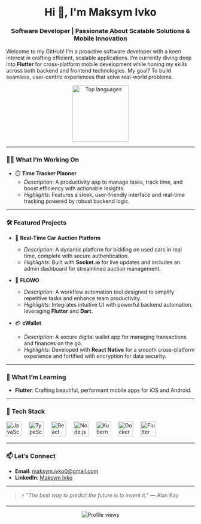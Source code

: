 <h1 align="center">Hi 👋, I'm Maksym Ivko</h1>
<h3 align="center">Software Developer | Passionate About Scalable Solutions & Mobile Innovation</h3>

<!-- Introduction section -->
<p align="left">
  Welcome to my GitHub! I’m a proactive software developer with a keen interest in crafting efficient, scalable applications. I’m currently diving deep into <strong>Flutter</strong> for cross-platform mobile development while honing my skills across both backend and frontend technologies. My goal? To build seamless, user-centric experiences that solve real-world problems.
</p>

<div align="center">
  <img src="https://github-readme-stats.vercel.app/api/top-langs?username=Zu9zwan9&locale=en&hide_title=false&layout=compact&card_width=320&langs_count=12&theme=dracula&hide_border=false" height="150" alt="Top languages" />
</div>

---

### 👨‍💻 What I’m Working On
- ⏱️ **Time Tracker Planner**  
  - *Description*: A productivity app to manage tasks, track time, and boost efficiency with actionable insights.  
  - *Highlights*: Features a sleek, user-friendly interface and real-time tracking powered by robust backend logic.

---

### 🛠️ Featured Projects

- 🚗 **Real-Time Car Auction Platform**  
  - *Description*: A dynamic platform for bidding on used cars in real time, complete with secure authentication.  
  - *Highlights*: Built with **Socket.io** for live updates and includes an admin dashboard for streamlined auction management.

- 🌊 **FLOWO**  
  - *Description*: A workflow automation tool designed to simplify repetitive tasks and enhance team productivity.  
  - *Highlights*: Integrates intuitive UI with powerful backend automation, leveraging **Flutter** and **Dart**.

- 💳 **cWallet**  
  - *Description*: A secure digital wallet app for managing transactions and finances on the go.  
  - *Highlights*: Developed with **React Native** for a smooth cross-platform experience and fortified with encryption for data security.

---

### 🌱 What I’m Learning
- **Flutter**: Crafting beautiful, performant mobile apps for iOS and Android.   

---

### 🧰 Tech Stack
<div align="left">
  <img src="https://cdn.jsdelivr.net/gh/devicons/devicon/icons/javascript/javascript-original.svg" height="40" alt="JavaScript" title="JavaScript" />
  <img width="12" />
  <img src="https://cdn.jsdelivr.net/gh/devicons/devicon/icons/typescript/typescript-original.svg" height="40" alt="TypeScript" title="TypeScript" />
  <img width="12" />
  <img src="https://cdn.jsdelivr.net/gh/devicons/devicon/icons/react/react-original.svg" height="40" alt="React" title="React" />
  <img width="12" />
  <img src="https://cdn.jsdelivr.net/gh/devicons/devicon/icons/nodejs/nodejs-original.svg" height="40" alt="Node.js" title="Node.js" />
  <img width="12" />
  <img src="https://cdn.jsdelivr.net/gh/devicons/devicon/icons/kubernetes/kubernetes-plain.svg" height="40" alt="Kubernetes" title="Kubernetes" />
  <img width="12" />
  <img src="https://cdn.jsdelivr.net/gh/devicons/devicon/icons/docker/docker-original.svg" height="40" alt="Docker" title="Docker" />
  <img width="12" />
  <img src="https://cdn.jsdelivr.net/gh/devicons/devicon/icons/flutter/flutter-original.svg" height="40" alt="Flutter" title="Flutter" />
</div>

---

### 📫 Let’s Connect
- **Email**: [maksym.ivko0@gmail.com](mailto:maksym.ivko0@gmail.com)  
- **LinkedIn**: [Maksym Ivko](https://www.linkedin.com/in/maksym-ivko)  

---

> ⚡ *"The best way to predict the future is to invent it."* — Alan Kay

---

<p align="center">
  <img src="https://komarev.com/ghpvc/?username=Zu9zwan9&style=flat-square&color=blue" alt="Profile views" />
</p>

